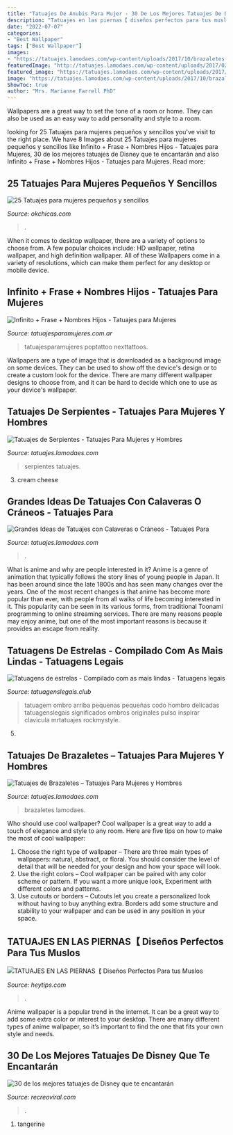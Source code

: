 ```yaml
---
title: "Tatuajes De Anubis Para Mujer - 30 De Los Mejores Tatuajes De Disney Que Te Encantarán"
description: "Tatuajes en las piernas【 diseños perfectos para tus muslos"
date: "2022-07-07"
categories:
- "Best Wallpaper"
tags: ["Best Wallpaper"]
images:
- "https://tatuajes.lamodaes.com/wp-content/uploads/2017/10/brazaletes-tattoo.jpg"
featuredImage: "http://tatuajes.lamodaes.com/wp-content/uploads/2017/02/tatuajes-de-serpientes-14.jpg"
featured_image: "https://tatuajes.lamodaes.com/wp-content/uploads/2017/10/brazaletes-tattoo.jpg"
image: "https://tatuajes.lamodaes.com/wp-content/uploads/2017/10/brazaletes-tattoo.jpg"
ShowToc: true
author: "Mrs. Marianne Farrell PhD"
---
```



Wallpapers are a great way to set the tone of a room or home. They can also be used as an easy way to add personality and style to a room.

	

		
looking for 25 Tatuajes para mujeres pequeños y sencillos you've visit to the right place. We have 8 Images about 25 Tatuajes para mujeres pequeños y sencillos like Infinito + Frase + Nombres Hijos - Tatuajes para Mujeres, 30 de los mejores tatuajes de Disney que te encantarán and also Infinito + Frase + Nombres Hijos - Tatuajes para Mujeres. Read more:
		
    
## 25 Tatuajes Para Mujeres Pequeños Y Sencillos

<img loading=lazy src="https://www.okchicas.com/wp-content/uploads/2015/02/tatuajes-lindos-para-mujeres-3.png" onerror="this.onerror=null;this.src='https://tse2.mm.bing.net/th?id=OIP.B1cYSRY6WtbWRsqDe-gDsgHaHa&amp;pid=15.1';" alt="25 Tatuajes para mujeres pequeños y sencillos">

_Source: okchicas.com_

>. 

	

When it comes to desktop wallpaper, there are a variety of options to choose from. A few popular choices include: HD wallpaper, retina wallpaper, and high definition wallpaper. All of these Wallpapers come in a variety of resolutions, which can make them perfect for any desktop or mobile device. 

    
## Infinito + Frase + Nombres Hijos - Tatuajes Para Mujeres

<img loading=lazy src="https://i2.wp.com/www.tatuajesparamujeres.com.ar/wp-content/uploads/2014/08/Tatuaje-Infinito-Frase-Nombres-Hijos.jpg?fit=736%2C981&amp;ssl=1" onerror="this.onerror=null;this.src='https://tse1.mm.bing.net/th?id=OIP.ZC3y_bWhEAF7LQEB9Gr86gHaJ3&amp;pid=15.1';" alt="Infinito + Frase + Nombres Hijos - Tatuajes para Mujeres">

_Source: tatuajesparamujeres.com.ar_

>tatuajesparamujeres poptattoo nexttattoos. 

	

Wallpapers are a type of image that is downloaded as a background image on some devices. They can be used to show off the device's design or to create a custom look for the device. There are many different wallpaper designs to choose from, and it can be hard to decide which one to use as your device's wallpaper.

    
## Tatuajes De Serpientes - Tatuajes Para Mujeres Y Hombres

<img loading=lazy src="http://tatuajes.lamodaes.com/wp-content/uploads/2017/02/tatuajes-de-serpientes-14.jpg" onerror="this.onerror=null;this.src='https://tse2.mm.bing.net/th?id=OIP.ZhYC7u6yEvJPQsvTDa40igHaHa&amp;pid=15.1';" alt="Tatuajes de Serpientes - Tatuajes Para Mujeres y Hombres">

_Source: tatuajes.lamodaes.com_

>serpientes tatuajes. 

	

3. cream cheese 

    
## Grandes Ideas De Tatuajes Con Calaveras O Cráneos - Tatuajes Para

<img loading=lazy src="http://tatuajes.lamodaes.com/wp-content/uploads/2017/03/Tatuajes-con-Calaveras-o-Craneos-5-1.jpg" onerror="this.onerror=null;this.src='https://tse4.mm.bing.net/th?id=OIP.RpU2anyZRl5gfoCOVn_legHaNK&amp;pid=15.1';" alt="Grandes Ideas de Tatuajes con Calaveras o Cráneos - Tatuajes Para">

_Source: tatuajes.lamodaes.com_

>. 

	

What is anime and why are people interested in it?
Anime is a genre of animation that typically follows the story lines of young people in Japan. It has been around since the late 1800s and has seen many changes over the years. One of the most recent changes is that anime has become more popular than ever, with people from all walks of life becoming interested in it. This popularity can be seen in its various forms, from traditional Toonami programming to online streaming services. There are many reasons people may enjoy anime, but one of the most important reasons is because it provides an escape from reality.

    
## Tatuagens De Estrelas - Compilado Com As Mais Lindas - Tatuagens Legais

<img loading=lazy src="https://tatuagenslegais.club/wp-content/uploads/2019/09/tatuagens-de-estrelas-5.jpg" onerror="this.onerror=null;this.src='https://tse1.mm.bing.net/th?id=OIP.cjVWPkOD_XubKttFTKW7AQHaKP&amp;pid=15.1';" alt="Tatuagens de estrelas - Compilado com as mais lindas - Tatuagens legais">

_Source: tatuagenslegais.club_

>tatuagem ombro arriba pequenas pequeñas codo hombro delicadas tatuagenslegais significados ombros originales pulso inspirar clavicula mrtatuajes rockmystyle. 

	

5.

    
## Tatuajes De Brazaletes – Tatuajes Para Mujeres Y Hombres

<img loading=lazy src="https://tatuajes.lamodaes.com/wp-content/uploads/2017/10/brazaletes-tattoo.jpg" onerror="this.onerror=null;this.src='https://tse3.mm.bing.net/th?id=OIP.7aWxRfL4_P-77EBUw_TUzwHaDt&amp;pid=15.1';" alt="Tatuajes de Brazaletes – Tatuajes Para Mujeres y Hombres">

_Source: tatuajes.lamodaes.com_

>brazaletes lamodaes. 

	

Who should use cool wallpaper?
Cool wallpaper is a great way to add a touch of elegance and style to any room. Here are five tips on how to make the most of cool wallpaper: 
1) Choose the right type of wallpaper – There are three main types of wallpapers: natural, abstract, or floral. You should consider the level of detail that will be needed for your design and how your space will look. 
2) Use the right colors – Cool wallpaper can be paired with any color scheme or pattern. If you want a more unique look, Experiment with different colors and patterns. 
3) Use cutouts or borders – Cutouts let you create a personalized look without having to buy anything extra. Borders add some structure and stability to your wallpaper and can be used in any position in your space.

    
## TATUAJES EN LAS PIERNAS【 Diseños Perfectos Para Tus Muslos

<img loading=lazy src="https://www.heytips.com/wp-content/uploads/2017/10/tatuajes-en-las-piernas-mujeres-color-3.jpg" onerror="this.onerror=null;this.src='https://tse2.mm.bing.net/th?id=OIP.mIfpV0rA1RC63xxB-LftFwHaI4&amp;pid=15.1';" alt="TATUAJES EN LAS PIERNAS【 Diseños Perfectos Para tus Muslos">

_Source: heytips.com_

>. 

	

Anime wallpaper is a popular trend in the internet. It can be a great way to add some extra color or interest to your desktop. There are many different types of anime wallpaper, so it’s important to find the one that fits your own style and needs.

    
## 30 De Los Mejores Tatuajes De Disney Que Te Encantarán

<img loading=lazy src="https://www.recreoviral.com/wp-content/uploads/2015/07/Mejores-tatuajes-con-personajes-y-cosas-de-Disney-16.jpg" onerror="this.onerror=null;this.src='https://tse4.mm.bing.net/th?id=OIP.j_WQiR6rySfPYHOZyhlY4gAAAA&amp;pid=15.1';" alt="30 de los mejores tatuajes de Disney que te encantarán">

_Source: recreoviral.com_

>. 

	

1. tangerine 

